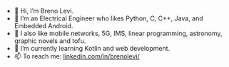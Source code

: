 - 👋 Hi, I’m Breno Levi.
- 👀 I’m an Electrical Engineer who likes Python, C, C++, Java, and Embedded Android. 
- 🙂 I also like mobile networks, 5G, IMS, linear programming, astronomy, graphic novels and tofu.
- 🌱 I’m currently learning Kotlin and web development.
- 📫 To reach me: [linkedin.com/in/brenolevi/](https://www.linkedin.com/in/brenolevi/)

<!---
blevic/blevic is a ✨ special ✨ repository because its `README.md` (this file) appears on your GitHub profile.
You can click the Preview link to take a look at your changes.
--->
